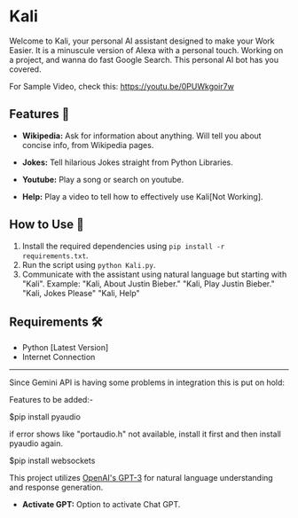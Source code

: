 # Kali

Welcome to Kali, your personal AI assistant designed to make your Work Easier. It is a minuscule version of Alexa with a personal touch. Working on a project, and wanna do fast Google Search. This personal AI bot has you covered.

For Sample Video, check this: https://youtu.be/0PUWkgoir7w

## Features 🚀

- **Wikipedia:** Ask for information about anything. Will tell you about concise info, from Wikipedia pages.

- **Jokes:** Tell hilarious Jokes straight from Python Libraries.
 
-  **Youtube:** Play a song or search on youtube.

- **Help:** Play a video to tell how to effectively use Kali[Not Working].
  
## How to Use 🤖

1. Install the required dependencies using `pip install -r requirements.txt`.
2. Run the script using `python Kali.py`.
3. Communicate with the assistant using natural language but starting with "Kali". Example:
          "Kali, About Justin Bieber."
          "Kali, Play Justin Bieber."
          "Kali, Jokes Please"
          "Kali, Help"
           

## Requirements 🛠️

- Python [Latest Version]
- Internet Connection

---
Since Gemini API is having some problems in integration this is put on hold:

Features to be added:-

$pip install pyaudio

if error shows like "portaudio.h" not available, install it first and then install pyaudio again.

$pip install websockets

This project utilizes [OpenAI's GPT-3](https://www.openai.com/gpt-3/) for natural language understanding and response generation.

- **Activate GPT:** Option to activate Chat GPT.








